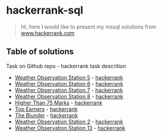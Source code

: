 # hackerrank-sql

> Hi, here I would like to present my mssql solutions from www.hackerrank.com

## Table of solutions
Task on Github repo - hackerrank task descrition 
* [Weather Observation Station 5](https://github.com/aiflops/hackerrank-sql/blob/master/Weather_Observation_Station_) -  [hackerrank](https://github.com/aiflops/hackerrank-sql/blob/master/Weather_Observation_Station_)
* [Weather Observation Station 6](https://github.com/aiflops/hackerrank-sql/blob/master/Weather%20Observation%20Station%206) -  [hackerrank](https://www.hackerrank.com/challenges/weather-observation-station-6/problem)
* [Weather Observation Station 7](https://github.com/aiflops/hackerrank-sql/blob/master/Weather%20Observation%20Station%207) -  [hackerrank](https://www.hackerrank.com/challenges/weather-observation-station-7/problem)
* [Weather Observation Station 8](https://github.com/aiflops/hackerrank-sql/blob/master/Weather%20Observation%20Station%208) -  [hackerrank](https://www.hackerrank.com/challenges/weather-observation-station-8/problem)
* [Higher Than 75 Marks](https://github.com/aiflops/hackerrank-sql/blob/master/Higher%20Than%2075%20Marks) -  [hackerrank](https://www.hackerrank.com/challenges/more-than-75-marks/problem)
* [Top Earners](https://github.com/aiflops/hackerrank-sql/blob/master/Top%20Earners) -  [hackerrank](https://www.hackerrank.com/challenges/earnings-of-employees/problem)
* [The Blunder](https://github.com/aiflops/hackerrank-sql/blob/master/The%20Blunder) -  [hackerrank](https://www.hackerrank.com/challenges/the-blunder/problem)
* [Weather Observation Station 2](https://github.com/aiflops/hackerrank-sql/blob/master/Weather%20Observation%20Station%202) -  [hackerrank](https://www.hackerrank.com/challenges/weather-observation-station-2/problem?h_r=next-challenge&h_v=zen)
* [Weather Observation Station 13](https://github.com/aiflops/hackerrank-sql/blob/master/Weather%20Observation%20Station) -  [hackerrank](https://www.hackerrank.com/challenges/weather-observation-station-13/problem?h_r=next-challenge&h_v=zen&h_r=next-challenge&h_v=zen)



